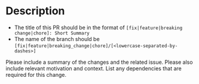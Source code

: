 # Description

- The title of this PR should be in the format of `[fix|feature|breaking change|chore]: Short Summary`
- The name of the branch should be `[fix|feature|breaking_change|chore]/[<lowercase-separated-by-dashes>]`

Please include a summary of the changes and the related issue. Please also include relevant motivation and context. List any dependencies that are required for this change.